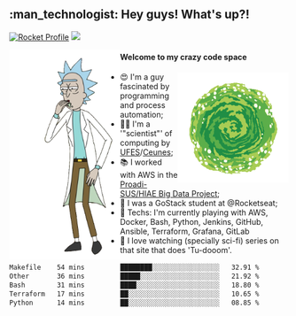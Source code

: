 
<h2> :man_technologist: Hey guys! What's up?!</h2>
                                                                         
[![Rocket Profile](https://img.shields.io/static/v1?label=Rocketseat&message=Profile&colorA=purple&color=black&logo=Rocket&logoColor=white)](https://app.rocketseat.com.br/me/elyabe)
<a href="https://www.linkedin.com/in/elyabe/"><img src="https://img.shields.io/badge/LinkedIn-informational?logo=linkedin"/></a>

<img align='left' src="https://raw.githubusercontent.com/Elyabe/Elyabe/master/images/rick-dancing.gif" width='200'>

                       
#### Welcome to my crazy code space 
<img align='right' src="https://raw.githubusercontent.com/Elyabe/elyabe/master/images/portal-3.gif" width='200'>

- :heart_eyes: I'm a guy fascinated by programming and process automation; 
- :office_worker: I'm a '"scientist"' of computing by [UFES](http://ufes.br)/[Ceunes](http://ceunes.ufes.br);
- :books: I worked with AWS in the [Proadi-SUS/HIAE Big Data Project](https://www.einstein.br/responsabilidade-social/atuacao-com-o-ministerio-da-saude/proadi-sus);
- :rocket: I was a GoStack student at @Rocketseat;
- :green_heart: Techs: I'm currently playing with AWS, Docker, Bash, Python, Jenkins, GitHub, Ansible, Terraform, Grafana, GitLab
- :movie_camera: I love watching (specially sci-fi) series on that site that does 'Tu-dooom'.

<!--START_SECTION:waka-->
```text
Makefile    54 mins         ████████░░░░░░░░░░░░░░░░░   32.91 % 
Other       36 mins         █████░░░░░░░░░░░░░░░░░░░░   21.92 % 
Bash        31 mins         ████░░░░░░░░░░░░░░░░░░░░░   18.80 % 
Terraform   17 mins         ██░░░░░░░░░░░░░░░░░░░░░░░   10.65 % 
Python      14 mins         ██░░░░░░░░░░░░░░░░░░░░░░░   08.85 %
```
<!--END_SECTION:waka-->
